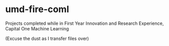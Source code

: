 # umd-fire-coml
Projects completed while in First Year Innovation and Research Experience, Capital One Machine Learning

(Excuse the dust as I transfer files over)

